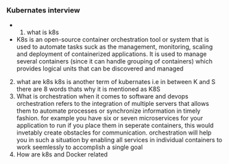 ### Kubernates interview 
* 1. what is k8s
* K8s is an open-source container orchestration tool or system that is used to automate tasks suck as the management, monitoring, scaling and deployment of containerized applications. It is used to manage several containers (since it can handle grouping of containers) which provides logical units that can be discovered and managed
2. what are k8s
k8s is another term of kubernates i.e in between K and S there are 8 words thats why it is mentioned as K8S
3. What is orchestration when it comes to software and devops
orchestration refers to the integration of multiple servers that allows them to automate processes or synchronize information in timely fashion. for example you have six or seven microservices for your application to run if you place them in seperate containers, this would invetably create obstacles for communication. orchestration will help you in such a situation by enabling all services in individual containers to work seemlessly to accomplish a single goal
4. How are k8s and Docker related
     